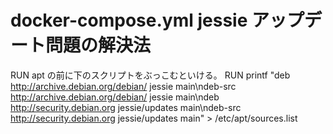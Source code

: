 # docker-compose.yml jessie アップデート問題の解決法
RUN apt の前に下のスクリプトをぶっこむといける。
RUN printf "deb http://archive.debian.org/debian/ jessie main\ndeb-src http://archive.debian.org/debian/ jessie main\ndeb http://security.debian.org jessie/updates main\ndeb-src http://security.debian.org jessie/updates main" > /etc/apt/sources.list
